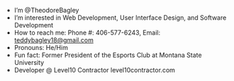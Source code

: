 - I’m @TheodoreBagley
- I’m interested in Web Development, User Interface Design, and Software Development
- How to reach me: Phone #: 406-577-6243, Email: teddybagley18@gmail.com
- Pronouns: He/Him
- Fun fact: Former President of the Esports Club at Montana State University
- Developer @ Level10 Contractor level10contractor.com

